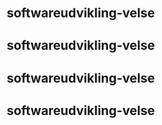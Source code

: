 # softwareudvikling-velse
# softwareudvikling-velse
# softwareudvikling-velse
# softwareudvikling-velse
